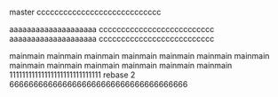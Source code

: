 master
cccccccccccccccccccccccccccc


aaaaaaaaaaaaaaaaaaaa
cccccccccccccccccccccccccc
aaaaaaaaaaaaaaaaaaaa
cccccccccccccccccccccccccc


mainmain mainmain mainmain mainmain mainmain mainmain mainmain mainmain mainmain mainmain mainmain mainmain mainmain 
11111111111111111111111111111
rebase 2
6666666666666666666666666666666666666
